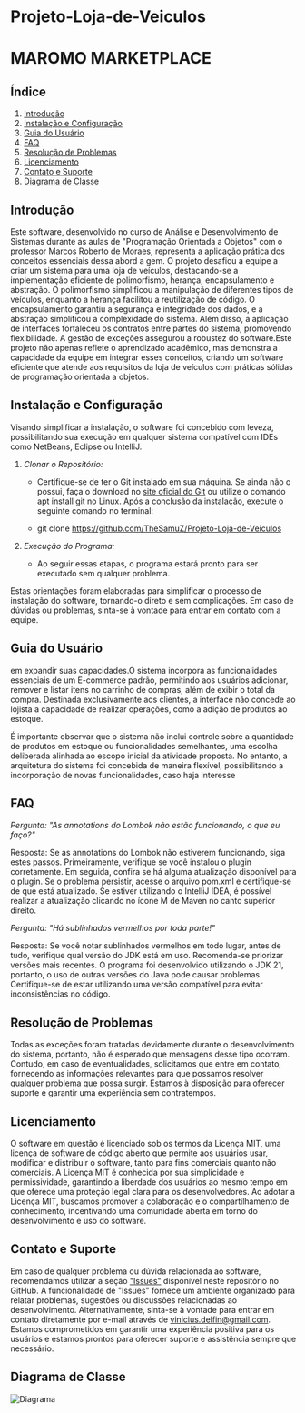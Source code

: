 # Projeto-Loja-de-Veiculos

# MAROMO MARKETPLACE

## Índice

1. [Introdução](#introdução)
2. [Instalação e Configuração](#instalação-e-configuração)
3. [Guia do Usuário](#guia-do-usuário)
4. [FAQ](#faq)
5. [Resolução de Problemas](#resolução-de-problemas)
6. [Licenciamento](#licenciamento)
7. [Contato e Suporte](#contato-e-suporte)
8. [Diagrama de Classe](#diagrama-de-classe)

## Introdução

Este software, desenvolvido no curso de Análise e Desenvolvimento de Sistemas durante as aulas de "Programação Orientada
a Objetos" com o professor Marcos Roberto de Moraes, representa a aplicação prática dos conceitos essenciais dessa abord a
gem. O projeto desafiou a equipe a criar um sistema para uma loja de veículos, destacando-se a implementação eficiente de
polimorfismo, herança, encapsulamento e abstração. O polimorfismo simplificou a manipulação de diferentes tipos de veículos,
enquanto a herança facilitou a reutilização de código. O encapsulamento garantiu a segurança e integridade dos dados, e 
a abstração simplificou a complexidade do sistema. Além disso, a aplicação de interfaces fortaleceu os contratos entre 
partes do sistema, promovendo flexibilidade. A gestão de exceções assegurou a robustez do software.Este projeto não apenas
reflete o aprendizado acadêmico, mas demonstra a capacidade da equipe em integrar esses conceitos, criando um software 
eficiente que atende aos requisitos da loja de veículos com práticas sólidas de programação orientada a objetos.

## Instalação e Configuração

Visando simplificar a instalação, o software foi concebido com leveza, possibilitando sua execução em 
qualquer sistema compatível com IDEs como NetBeans, Eclipse ou IntelliJ.

1. *Clonar o Repositório:*
    - Certifique-se de ter o Git instalado em sua máquina. Se ainda não o possui, faça o download no [site oficial do Git](https://git-scm.com/) ou utilize o comando apt install git no Linux. Após a conclusão da instalação, execute o seguinte comando no terminal: 
      
    - git clone https://github.com/TheSamuZ/Projeto-Loja-de-Veiculos

4. *Execução do Programa:*
    - Ao seguir essas etapas, o programa estará pronto para ser executado sem qualquer problema.

Estas orientações foram elaboradas para simplificar o processo de instalação do software, tornando-o direto e sem complicações. 
Em caso de dúvidas ou problemas, sinta-se à vontade para entrar em contato com a equipe.

## Guia do Usuário


em expandir suas capacidades.O sistema incorpora as funcionalidades essenciais de um E-commerce padrão, permitindo aos 
usuários adicionar,
remover e listar itens no carrinho de compras, além de exibir o total da compra. Destinada exclusivamente aos clientes,
a interface não concede ao lojista a capacidade de realizar operações, como a adição de produtos ao estoque.

É importante observar que o sistema não inclui controle sobre a quantidade de produtos em estoque ou funcionalidades
semelhantes, uma escolha deliberada alinhada ao escopo inicial da atividade proposta. No entanto, a arquitetura do
sistema foi concebida de maneira flexível, possibilitando a incorporação de novas funcionalidades, caso haja interesse

## FAQ

*Pergunta: "As annotations do Lombok não estão funcionando, o que eu faço?"*

Resposta: Se as annotations do Lombok não estiverem funcionando, siga estes passos. Primeiramente, verifique se você
instalou o plugin corretamente. Em seguida, confira se há alguma atualização disponível para o plugin. Se o problema
persistir, acesse o arquivo pom.xml e certifique-se de que está atualizado. Se estiver utilizando o IntelliJ IDEA,
é possível realizar a atualização clicando no ícone M de Maven no canto superior direito.

*Pergunta: "Há sublinhados vermelhos por toda parte!"*

Resposta: Se você notar sublinhados vermelhos em todo lugar, antes de tudo, verifique qual versão do JDK está em uso.
Recomenda-se priorizar versões mais recentes. O programa foi desenvolvido utilizando o JDK 21, portanto, o uso de outras
versões do Java pode causar problemas. Certifique-se de estar utilizando uma versão compatível para evitar
inconsistências no código.

## Resolução de Problemas

Todas as exceções foram tratadas devidamente durante o desenvolvimento do sistema, portanto, não é esperado que mensagens
desse tipo ocorram. Contudo, em caso de eventualidades, solicitamos que entre em contato, fornecendo as informações
relevantes para que possamos resolver qualquer problema que possa surgir. Estamos à disposição para oferecer suporte e
garantir uma experiência sem contratempos.

## Licenciamento

O software em questão é licenciado sob os termos da Licença MIT, uma licença de software de código aberto que permite
aos usuários usar, modificar e distribuir o software, tanto para fins comerciais quanto não comerciais. A Licença MIT é
conhecida por sua simplicidade e permissividade, garantindo a liberdade dos usuários ao mesmo tempo em que oferece uma
proteção legal clara para os desenvolvedores. Ao adotar a Licença MIT, buscamos promover a colaboração e o compartilhamento
de conhecimento, incentivando uma comunidade aberta em torno do desenvolvimento e uso do software.

## Contato e Suporte

Em caso de qualquer problema ou dúvida relacionada ao software, recomendamos utilizar a seção ["Issues"](https://github.com/vinicius-delfin/maromo-marketplace/issues)
disponível neste repositório no GitHub. A funcionalidade de "Issues" fornece um ambiente organizado para relatar problemas,
sugestões ou discussões relacionadas ao desenvolvimento. Alternativamente, sinta-se à vontade para entrar em contato
diretamente por e-mail através de [vinicius.delfin@gmail.com](mailto:vinicius.delfin@gmail.com). Estamos comprometidos em
garantir uma experiência positiva para os usuários e estamos prontos para oferecer suporte e assistência sempre que
necessário.

## Diagrama de Classe

![Diagrama](images/DiagramaDeClasse.png)